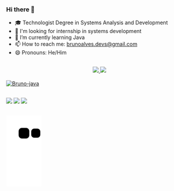 ### Hi there 👋

- 🎓 Technologist Degree in Systems Analysis and Development
- 🔭 I'm looking for internship in systems development
- 🌱 I’m currently learning Java
- 📫 How to reach me: brunoalves.devs@gmail.com
- 😄 Pronouns: He/Him
##
<div align="center">
  <a href="https://github.com/devsbruno">
  <img height="150em" src="https://github-readme-stats.vercel.app/api?username=devsbruno&show_icons=true&theme=tokyonight&include_all_commits=true&count_private=true"/>
  <img height="150em" src="https://github-readme-stats.vercel.app/api/top-langs/?username=devsbruno&layout=compact&langs_count=7&theme=tokyonight"/>
</div>
  

<div style="display: inline_block"><br>
<img align="center" alt="Bruno-java" height="70" width="80" src="https://cdn.jsdelivr.net/gh/devicons/devicon/icons/java/java-original-wordmark.svg" />
</div> 
  
##
 <div>
   <a href="https://www.linkedin.com/in/devsbruno" target="_blank"><img src="https://img.shields.io/badge/-LinkedIn-%230077B5?style=for-the-badge&logo=linkedin&logoColor=white" target="_blank"></a>
  <a href = "mailto:brunoalves.devs@gmail.com"><img src="https://img.shields.io/badge/Gmail-D14836?style=for-the-badge&logo=gmail&logoColor=white" target="_blank"></a>
  <a href="https://t.me/BrunoBarusky" target="_blank"><img src="https://img.shields.io/badge/Telegram-2CA5E0?style=for-the-badge&logo=telegram&logoColor=white" target="_blank"></a>
   
##  
   ![Snake animation](https://github.com/devsbruno/devsbruno/blob/output/github-contribution-grid-snake.svg)
   
 </div>
 
 
 
